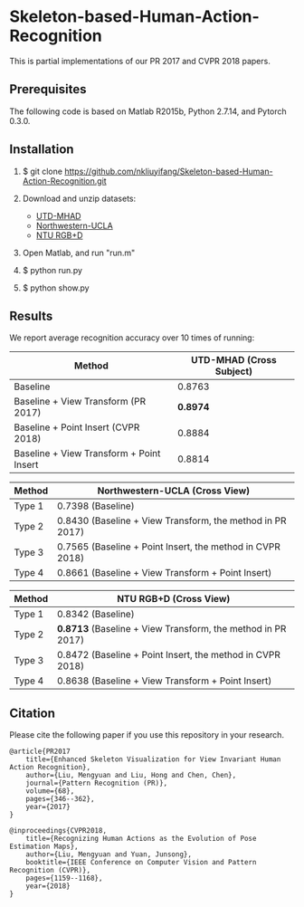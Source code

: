 # Skeleton-based-Human-Action-Recognition
This is partial implementations of our PR 2017 and CVPR 2018 papers.

## Prerequisites
The following code is based on Matlab R2015b, Python 2.7.14, and Pytorch 0.3.0.

## Installation
1. $ git clone https://github.com/nkliuyifang/Skeleton-based-Human-Action-Recognition.git

2. Download and unzip datasets: 
    * [UTD-MHAD](https://pan.baidu.com/s/1hc3AYngGxCXk49ihW-EbuA)
    * [Northwestern-UCLA](https://pan.baidu.com/s/1f7hWElp3_u5Wen8qVGfB8Q)
    * [NTU RGB+D](https://pan.baidu.com/s/1lJ1-kfrvfk-XZiqO-4cmlQ)

3. Open Matlab, and run "run.m"

4. $ python run.py

5. $ python show.py

## Results
We report average recognition accuracy over 10 times of running:

Method | UTD-MHAD (Cross Subject)
----------------- | -------------------------
Baseline | 0.8763
Baseline + View Transform (PR 2017) | **0.8974**
Baseline + Point Insert (CVPR 2018) | 0.8884
Baseline + View Transform + Point Insert | 0.8814


Method | Northwestern-UCLA (Cross View)
------ | -------------------------
Type 1 | 0.7398 (Baseline)
Type 2 | 0.8430 (Baseline + View Transform, the method in PR 2017)
Type 3 | 0.7565 (Baseline + Point Insert, the method in CVPR 2018)
Type 4 | 0.8661 (Baseline + View Transform + Point Insert)


Method | NTU RGB+D (Cross View)
------ | -------------------------
Type 1 | 0.8342 (Baseline)
Type 2 | **0.8713** (Baseline + View Transform, the method in PR 2017)
Type 3 | 0.8472 (Baseline + Point Insert, the method in CVPR 2018)
Type 4 | 0.8638 (Baseline + View Transform + Point Insert)


## Citation
Please cite the following paper if you use this repository in your research.
```
@article{PR2017
    title={Enhanced Skeleton Visualization for View Invariant Human Action Recognition},
    author={Liu, Mengyuan and Liu, Hong and Chen, Chen},
    journal={Pattern Recognition (PR)},
    volume={68},
    pages={346--362},
    year={2017}
}

@inproceedings{CVPR2018,
    title={Recognizing Human Actions as the Evolution of Pose Estimation Maps},
    author={Liu, Mengyuan and Yuan, Junsong},
    booktitle={IEEE Conference on Computer Vision and Pattern Recognition (CVPR)},
    pages={1159--1168},
    year={2018}
}
